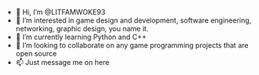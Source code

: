 - 👋 Hi, I’m @LITFAMWOKE93
- 👀 I’m interested in game design and development, software engineering, networking, graphic design, you name it. 
- 🌱 I’m currently learning Python and C++
- 💞️ I’m looking to collaborate on any game programming projects that are open source
- 📫 Just message me on here

<!---
LITFAMWOKE93/LITFAMWOKE93 is a ✨ special ✨ repository because its `README.md` (this file) appears on your GitHub profile.
You can click the Preview link to take a look at your changes.
--->
